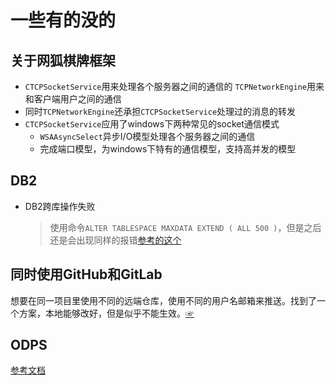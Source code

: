 # 一些有的没的

## 关于网狐棋牌框架

- `CTCPSocketService`用来处理各个服务器之间的通信的 `TCPNetworkEngine`用来和客户端用户之间的通信
- 同时`TCPNetworkEngine`还承担`CTCPSocketService`处理过的消息的转发
- `CTCPSocketService`应用了windows下两种常见的socket通信模式
  - `WSAAsyncSelect`异步I/O模型处理各个服务器之间的通信
  - 完成端口模型，为windows下特有的通信模型，支持高并发的模型

## DB2

- DB2跨库操作失败
  > 使用命令`ALTER TABLESPACE MAXDATA EXTEND ( ALL 500 )`，但是之后还是会出现同样的报错[参考的这个](https://www.toolbox.com/tech/data-management/question/exception-when-importing-using-the-move-command-050911/)

## 同时使用GitHub和GitLab

想要在同一项目里使用不同的远端仓库，使用不同的用户名邮箱来推送。找到了一个方案，本地能够改好，但是似乎不能生效。[☞](https://www.cnblogs.com/popfisher/p/5731232.html)

## ODPS

[参考文档](https://help.aliyun.com/document_detail/281088.htm?spm=a2c4g.11186623.0.0.39405b78gVdDqA#task-2095600)
